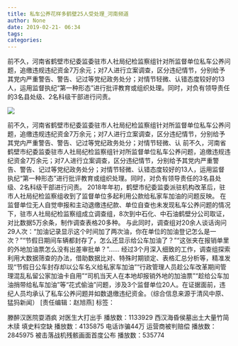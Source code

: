 ```yaml
---
title: 私车公养花样多鹤壁25人受处理_河南频道
author: None
date: 2019-02-21- 06:34
tags: 
categories: 
---
```

前不久，河南省鹤壁市纪委监委驻市人社局纪检监察组针对所监督单位私车公养问题，追缴违规违纪资金7万余元；对7人进行立案调查，区分违纪情节，分别给予其党内严重警告、警告、记过等党纪政务处分；对情节轻微、认错态度较好的13人，运用监督执纪“第一种形态”进行批评教育或组织处理。同时，对负有领导责任的3名县处级、2名科级干部进行问责。
<!-- more -->
                
<img align="center" border="0" src="http://p2.ifengimg.com/a/2016/0810/204c433878d5cf9size1_w16_h16.png" />
                
            
前不久，河南省鹤壁市纪委监委驻市人社局纪检监察组针对所监督单位私车公养问题，追缴违规违纪资金7万余元；对7人进行立案调查，区分违纪情节，分别给予其党内严重警告、警告、记过等党纪政务处分；对情节轻微、认
前不久，河南省鹤壁市纪委监委驻市人社局纪检监察组针对所监督单位私车公养问题，追缴违规违纪资金7万余元；对7人进行立案调查，区分违纪情节，分别给予其党内严重警告、警告、记过等党纪政务处分；对情节轻微、认错态度较好的13人，运用监督执纪“第一种形态”进行批评教育或组织处理。同时，对负有领导责任的3名县处级、2名科级干部进行问责。
2018年年初，鹤壁市纪委监委派驻机构改革后，驻市人社局纪检监察组收到了监督单位多起利用公款给私家车加油的问题反映。
在监督单位无人自觉申报和主动退缴违纪款、单位自查也未发现私车公养问题的情况下，驻市人社局纪检监察组成立调查组，8次到中石化、中石油鹤壁分公司取证，对比数据5万余条，制作调查表格20多种。
与此同时，调查组对20余人谈话询问29人次：“加油记录显示这个时间加了两次油，你在单位的加油登记怎么是一次？”“节假日期间车辆都封存了，怎么还显示给公车加油了？”“这张夹在报销单里的外地加油票怎么没有出差审批单？”……
经过3个月深入细致的工作，调查组探索利用大数据筛查的办法，借助数据比对、特殊时期锁定、表格汇总分析等，精准发现“节假日公车封存却以公车名义给私家车加油”“行政管理人员趁公车改革期间管理混乱私留公家加油卡自用”“司机当天人在本地却报销外地的加油票”“趁给公车加油捎带给私车加油”等“花式偷油”问题，涉及3个监督单位20人。在证据面前，违纪人员均承认了私车公养问题并如数退缴违纪资金。（综合信息来源于清风中原、猛犸新闻）
[责任编辑：赵旭燕]
标签：
 
             
滕醉汉医院耍酒疯 对医生大打出手
播放数：1133929
西汉海昏侯墓出土大量竹简木牍 填史料空缺
播放数：4135875
电话诈骗44万 运营商被判赔偿
播放数：2845975
被击落战机残骸画面首度公布
播放数：535774
